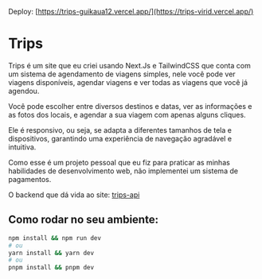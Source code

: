 Deploy: [https://trips-guikaua12.vercel.app/](https://trips-virid.vercel.app/)

# Trips
Trips é um site que eu criei usando Next.Js e TailwindCSS que conta com um sistema de agendamento de viagens simples, nele você pode ver viagens disponíveis, agendar viagens e ver todas as viagens que você já agendou.

Você pode escolher entre diversos destinos e datas, ver as informações e as fotos dos locais, e agendar a sua viagem com apenas alguns cliques.

Ele é responsivo, ou seja, se adapta a diferentes tamanhos de tela e dispositivos, garantindo uma experiência de navegação agradável e intuitiva.

Como esse é um projeto pessoal que eu fiz para praticar as minhas habilidades de desenvolvimento web, não implementei um sistema de pagamentos.

O backend que dá vida ao site: [trips-api](https://github.com/guikaua12/trips-api) 

## Como rodar no seu ambiente:
```bash
npm install && npm run dev
# ou
yarn install && yarn dev
# ou
pnpm install && pnpm dev
```
